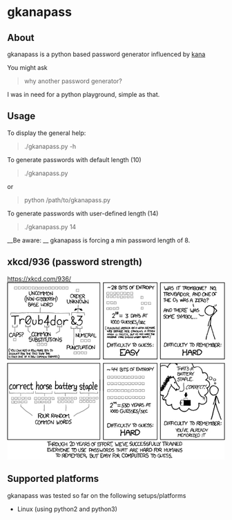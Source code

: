 # gkanapass
## About
gkanapass is a python based password generator influenced by [kana](https://en.wikipedia.org/wiki/Kana)


You might ask
> why another password generator?

I was in need for a python playground, simple as that.


## Usage
To display the general help:
> ./gkanapass.py -h

To generate passwords with default length (10)
> ./gkanapass.py

or
> python /path/to/gkanapass.py

To generate passwords with user-defined length (14)
> ./gkanapass.py 14

__Be aware: __  gkanapass is forcing a min password length of 8.


## xkcd/936 (password strength)
https://xkcd.com/936/
![xkcd](https://raw.githubusercontent.com/yafp/gkanapass/master/doc/xkcd_936_password_strength.png)


## Supported platforms
gkanapass was tested so far on the following setups/platforms
- Linux (using python2 and python3)

